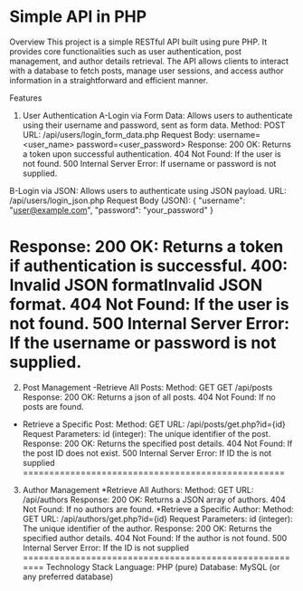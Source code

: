 # <h1>Simple API in PHP</h1>

Overview
This project is a simple RESTful API built using pure PHP. It provides core functionalities such as user authentication, post management, and author details retrieval. The API allows clients to interact with a database to fetch posts, manage user sessions, and access author information in a straightforward and efficient manner.

Features
1. User Authentication
A-Login via Form Data:
Allows users to authenticate using their username and password, sent as form data.
Method: POST
URL: /api/users/login_form_data.php
Request Body:
username=<user_name>
password=<user_password>
Response:
200 OK: Returns a token upon successful authentication.
404 Not Found: If the user is not found.
500 Internal Server Error: If username or password is not supplied.

B-Login via JSON:
Allows users to authenticate using JSON payload.
URL: /api/users/login_json.php
Request Body (JSON):
{
  "username": "user@example.com",
  "password": "your_password"
}

Response:
200 OK: Returns a token if authentication is successful.
400: Invalid JSON formatInvalid JSON format.
404 Not Found: If the user is not found.
500 Internal Server Error: If the username or password is not supplied.
===========================================================================================  
2. Post Management
-Retrieve All Posts:
Method: GET
GET /api/posts
Response:
200 OK: Returns a json of all posts.
404 Not Found: If no posts are found.
- Retrieve a Specific Post:
Method: GET
URL: /api/posts/get.php?id={id}
Request Parameters:
id (integer): The unique identifier of the post.
Response:
200 OK: Returns the specified post details.
404 Not Found: If the post ID does not exist.
500 Internal Server Error: If ID the  is not supplied
==================================================

3. Author Management
*Retrieve All Authors:
Method: GET
URL: /api/authors
Response:
200 OK: Returns a JSON array of authors.
404 Not Found: If no authors are found.
*Retrieve a Specific Author:
Method: GET
URL: /api/authors/get.php?id={id}
Request Parameters:
id (integer): The unique identifier of the author.
Response:
200 OK: Returns the specified author details.
404 Not Found: If the author is not found.
500 Internal Server Error: If the ID is not supplied
=======================================================
Technology Stack
Language: PHP (pure)
Database: MySQL (or any preferred database)
